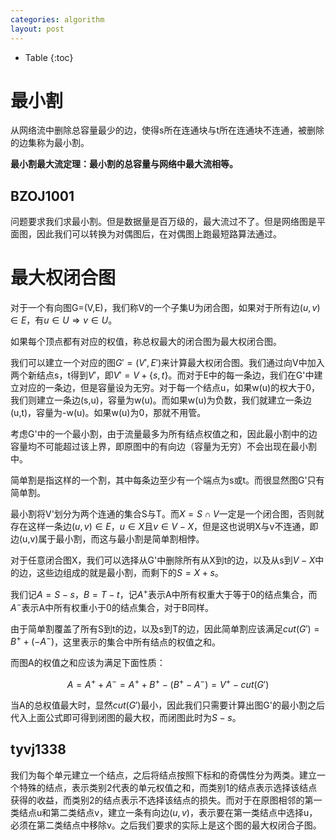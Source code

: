 ```yaml
---
categories: algorithm
layout: post
---
```


- Table
{:toc}
# 最小割

从网络流中删除总容量最少的边，使得s所在连通块与t所在连通块不连通，被删除的边集称为最小割。

**最小割最大流定理：最小割的总容量与网络中最大流相等。**

## BZOJ1001

问题要求我们求最小割。但是数据量是百万级的，最大流过不了。但是网络图是平面图，因此我们可以转换为对偶图后，在对偶图上跑最短路算法通过。

# 最大权闭合图

对于一个有向图G=(V,E)，我们称V的一个子集U为闭合图，如果对于所有边$(u,v)\in E$，有$u\in U\Rightarrow v\in U$。

如果每个顶点都有对应的权值，称总权最大的闭合图为最大权闭合图。

我们可以建立一个对应的图$G'=(V',E')$来计算最大权闭合图。我们通过向V中加入两个新结点s，t得到$V'$，即$V'=V+\{s,t\}$。而对于E中的每一条边，我们在G'中建立对应的一条边，但是容量设为无穷。对于每一个结点u，如果w(u)的权大于0，我们则建立一条边(s,u)，容量为w(u)。而如果w(u)为负数，我们就建立一条边(u,t)，容量为-w(u)。如果w(u)为0，那就不用管。

考虑G'中的一个最小割，由于流量最多为所有结点权值之和，因此最小割中的边容量均不可能超过该上界，即原图中的有向边（容量为无穷）不会出现在最小割中。

简单割是指这样的一个割，其中每条边至少有一个端点为s或t。而很显然图G'只有简单割。

最小割将V'划分为两个连通的集合S与T。而$X=S\cap V$一定是一个闭合图，否则就存在这样一条边$(u,v)\in E$，$u\in X$且$v\in V-X$，但是这也说明X与v不连通，即边(u,v)属于最小割，而这与最小割是简单割相悖。

对于任意闭合图X，我们可以选择从G'中删除所有从X到t的边，以及从s到$V-X$中的边，这些边组成的就是最小割，而剩下的$S=X+s$。

我们记$A=S-s$，$B=T-t$，记$A^+$表示A中所有权重大于等于0的结点集合，而$A^-$表示A中所有权重小于0的结点集合，对于B同样。

由于简单割覆盖了所有S到t的边，以及s到T的边，因此简单割应该满足$cut(G')=B^++(-A^-)$，这里表示的集合中所有结点的权值之和。

而图A的权值之和应该为满足下面性质：


$$
A=A^++A^-=A^++B^+-(B^+-A^-)=V^+-cut(G')
$$



当A的总权值最大时，显然$cut(G')$最小，因此我们只需要计算出图G'的最小割之后代入上面公式即可得到闭图的最大权，而闭图此时为$S-s$。



## tyvj1338

我们为每个单元建立一个结点，之后将结点按照下标和的奇偶性分为两类。建立一个特殊的结点，表示类别2代表的单元权值之和，而类别1的结点表示选择该结点获得的收益，而类别2的结点表示不选择该结点的损失。而对于在原图相邻的第一类结点u和第二类结点v，建立一条有向边$(u,v)$，表示要在第一类结点中选择u，必须在第二类结点中移除v。之后我们要求的实际上是这个图的最大权闭合子图。